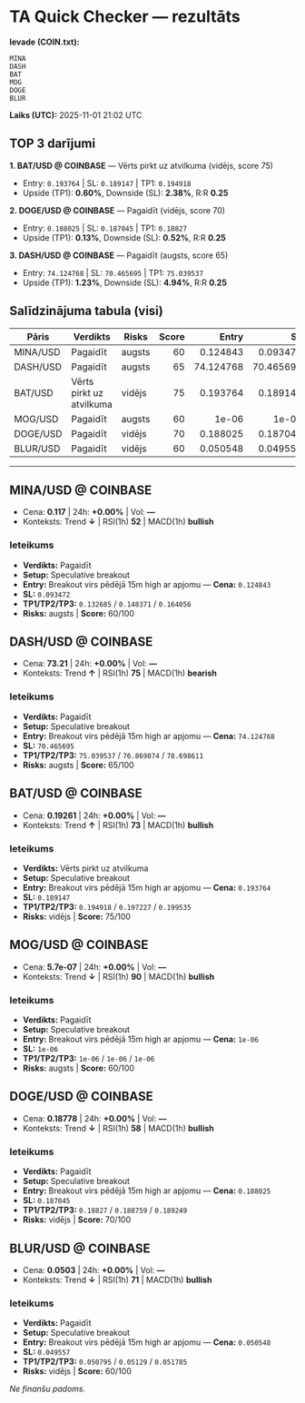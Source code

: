 # TA Quick Checker — rezultāts

**Ievade (COIN.txt):**
```
MINA
DASH
BAT
MOG
DOGE
BLUR
```
**Laiks (UTC):** 2025-11-01 21:02 UTC

## TOP 3 darījumi
**1. BAT/USD @ COINBASE** — Vērts pirkt uz atvilkuma (vidējs, score 75)
- Entry: `0.193764` | SL: `0.189147` | TP1: `0.194918`
- Upside (TP1): **0.60%**, Downside (SL): **2.38%**, R:R **0.25**

**2. DOGE/USD @ COINBASE** — Pagaidīt (vidējs, score 70)
- Entry: `0.188025` | SL: `0.187045` | TP1: `0.18827`
- Upside (TP1): **0.13%**, Downside (SL): **0.52%**, R:R **0.25**

**3. DASH/USD @ COINBASE** — Pagaidīt (augsts, score 65)
- Entry: `74.124768` | SL: `70.465695` | TP1: `75.039537`
- Upside (TP1): **1.23%**, Downside (SL): **4.94%**, R:R **0.25**

## Salīdzinājuma tabula (visi)
| Pāris | Verdikts | Risks | Score | Entry | SL | TP1 | Upside% | Downside% | R:R | RSI(1h) | MACD | 24h% | Cena |
|---|---|---|---:|---:|---:|---:|---:|---:|---:|---:|---|---:|---:|
| MINA/USD | Pagaidīt | augsts | 60 | 0.124843 | 0.093472 | 0.132685 | 6.28% | 25.13% | 0.25 | 52 | bullish | +0.00% | 0.117 |
| DASH/USD | Pagaidīt | augsts | 65 | 74.124768 | 70.465695 | 75.039537 | 1.23% | 4.94% | 0.25 | 75 | bearish | +0.00% | 73.21 |
| BAT/USD | Vērts pirkt uz atvilkuma | vidējs | 75 | 0.193764 | 0.189147 | 0.194918 | 0.60% | 2.38% | 0.25 | 73 | bullish | +0.00% | 0.19261 |
| MOG/USD | Pagaidīt | augsts | 60 | 1e-06 | 1e-06 | 1e-06 | -41.07% | 45.89% | -0.89 | 90 | bullish | +0.00% | 5.7e-07 |
| DOGE/USD | Pagaidīt | vidējs | 70 | 0.188025 | 0.187045 | 0.18827 | 0.13% | 0.52% | 0.25 | 58 | bullish | +0.00% | 0.18778 |
| BLUR/USD | Pagaidīt | vidējs | 60 | 0.050548 | 0.049557 | 0.050795 | 0.49% | 1.96% | 0.25 | 71 | bullish | +0.00% | 0.0503 |

---

## MINA/USD @ COINBASE
- Cena: **0.117** | 24h: **+0.00%** | Vol: **—**
- Konteksts: Trend **↓** | RSI(1h) **52** | MACD(1h) **bullish**

### Ieteikums
- **Verdikts:** Pagaidīt
- **Setup:** Speculative breakout
- **Entry:** Breakout virs pēdējā 15m high ar apjomu  — **Cena:** `0.124843`
- **SL:** `0.093472`
- **TP1/TP2/TP3:** `0.132685` / `0.148371` / `0.164056`
- **Risks:** augsts | **Score:** 60/100

## DASH/USD @ COINBASE
- Cena: **73.21** | 24h: **+0.00%** | Vol: **—**
- Konteksts: Trend **↑** | RSI(1h) **75** | MACD(1h) **bearish**

### Ieteikums
- **Verdikts:** Pagaidīt
- **Setup:** Speculative breakout
- **Entry:** Breakout virs pēdējā 15m high ar apjomu  — **Cena:** `74.124768`
- **SL:** `70.465695`
- **TP1/TP2/TP3:** `75.039537` / `76.869074` / `78.698611`
- **Risks:** augsts | **Score:** 65/100

## BAT/USD @ COINBASE
- Cena: **0.19261** | 24h: **+0.00%** | Vol: **—**
- Konteksts: Trend **↑** | RSI(1h) **73** | MACD(1h) **bullish**

### Ieteikums
- **Verdikts:** Vērts pirkt uz atvilkuma
- **Setup:** Speculative breakout
- **Entry:** Breakout virs pēdējā 15m high ar apjomu  — **Cena:** `0.193764`
- **SL:** `0.189147`
- **TP1/TP2/TP3:** `0.194918` / `0.197227` / `0.199535`
- **Risks:** vidējs | **Score:** 75/100

## MOG/USD @ COINBASE
- Cena: **5.7e-07** | 24h: **+0.00%** | Vol: **—**
- Konteksts: Trend **↓** | RSI(1h) **90** | MACD(1h) **bullish**

### Ieteikums
- **Verdikts:** Pagaidīt
- **Setup:** Speculative breakout
- **Entry:** Breakout virs pēdējā 15m high ar apjomu  — **Cena:** `1e-06`
- **SL:** `1e-06`
- **TP1/TP2/TP3:** `1e-06` / `1e-06` / `1e-06`
- **Risks:** augsts | **Score:** 60/100

## DOGE/USD @ COINBASE
- Cena: **0.18778** | 24h: **+0.00%** | Vol: **—**
- Konteksts: Trend **↓** | RSI(1h) **58** | MACD(1h) **bullish**

### Ieteikums
- **Verdikts:** Pagaidīt
- **Setup:** Speculative breakout
- **Entry:** Breakout virs pēdējā 15m high ar apjomu  — **Cena:** `0.188025`
- **SL:** `0.187045`
- **TP1/TP2/TP3:** `0.18827` / `0.188759` / `0.189249`
- **Risks:** vidējs | **Score:** 70/100

## BLUR/USD @ COINBASE
- Cena: **0.0503** | 24h: **+0.00%** | Vol: **—**
- Konteksts: Trend **↓** | RSI(1h) **71** | MACD(1h) **bullish**

### Ieteikums
- **Verdikts:** Pagaidīt
- **Setup:** Speculative breakout
- **Entry:** Breakout virs pēdējā 15m high ar apjomu  — **Cena:** `0.050548`
- **SL:** `0.049557`
- **TP1/TP2/TP3:** `0.050795` / `0.05129` / `0.051785`
- **Risks:** vidējs | **Score:** 60/100

*Ne finanšu padoms.*
